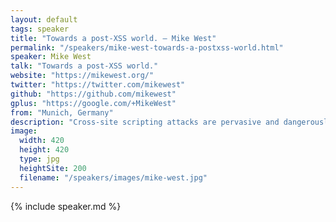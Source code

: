 ```yaml
---
layout: default
tags: speaker
title: "Towards a post-XSS world. – Mike West"
permalink: "/speakers/mike-west-towards-a-postxss-world.html"
speaker: Mike West
talk: "Towards a post-XSS world."
website: "https://mikewest.org/"
twitter: "https://twitter.com/mikewest"
github: "https://github.com/mikewest"
gplus: "https://google.com/+MikeWest"
from: "Munich, Germany"
description: "Cross-site scripting attacks are pervasive and dangerously exploitable threats to modern web applications, undermining the critical assumption that your app's code is actually under your control. But you know that already; you're likely playing whack-a-mole right now with one of the dozens of potential attack vectors your app exposes.\n\nHappily, we're _this close_ to eradicating XSS with some new tools like Content Security Policy. Come spend a half-hour of your life learning how you can stop worrying about maliciously injected script. You'll be glad you did!"
image: 
  width: 420
  height: 420
  type: jpg
  heightSite: 200
  filename: "/speakers/images/mike-west.jpg"
---
```


{% include speaker.md %}
